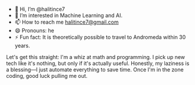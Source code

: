 - 👋 Hi, I’m @halitince7
- 👀 I’m interested in Machine Learning and AI.
- 📫 How to reach me halitince7@gmail.com
- 😄 Pronouns: he
- ⚡ Fun fact: It is theoretically possible to travel to Andromeda within 30 years.

<!---
halitince7/halitince7 is a ✨ special ✨ repository because its `README.md` (this file) appears on your GitHub profile.
You can click the Preview link to take a look at your changes.
--->

Let's get this straight: I'm a whiz at math and programming. I pick up new tech like it's nothing, but only if it's actually useful. Honestly, my laziness is a blessing—I just automate everything to save time. Once I'm in the zone coding, good luck pulling me out.
